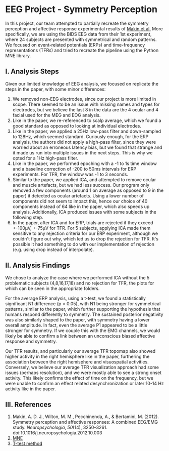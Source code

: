 # EEG Project - Symmetry Perception

In this project, our team attempted to partially recreate the symmetry perception and affective response experimental results of [Makin et al.](https://www.sciencedirect.com/science/article/abs/pii/S0028393212004307) More specifically, we are using the BIDS EEG data from their 1st experiment, where 24 subjects are presented with symmetrical and random patterns. We focused on event-related potentials (ERPs) and time-frequency representations (TFRs) and tried to recreate the pipeline using the Python MNE library.


## I. Analysis Steps

Given our limited knowledge of EEG analysis, we focused on replicate the steps in the paper, with some minor differences:
1. We removed non-EEG electrodes, since our project is more limited in scope. There seemed to be an issue with missing names and types for electrodes, but we believe the last 8 in the data are the 4 ocular and 4  facial used for the MEG and EOG analysis.
2. Like in the paper, we re-referenced to scalp average, which we found a good standard as opposed to looking at individual electrodes.
3. Like in the paper, we applied a 25Hz low-pass filter and down-sampled to 128Hz, which seemed standard. Curiously enough, for the ERP analysis, the authors did not apply a high-pass filter, since they were worried about an erroneous latency bias, but we found that strange and it made us run into multiple issues in the next steps. This is why we opted for a 1Hz high-pass filter. 
4. Like in the paper, we performed epoching with a -1 to 1s time window and a baseline correction of -200 to 50ms intervals for ERP experiments. For TFR, the window was -1 to 3 seconds.
5. Similar to the paper, we applied ICA, and attempted to remove ocular and muscle artefacts, but we had less success. Our program only removed a few components (around 1 on average as opposed to 9 in the paper) it detected as ocular artefacts. Using a lower number of components did not seem to impact this, hence our choice of 40 components instead of 64 like in the paper, which also speeds up analysis. Additionally, ICA produced issues with some subjects in the following step.
6. In the paper, after ICA and for ERP, trials are rejected if they exceed +-100µV, +-75µV for TFR. For 5 subjects, applying ICA made them sensitive to any rejection criteria for our ERP experiment, although we couldn't figure out why, which led us to drop the rejection for TFR. It's possible it had something to do with our implementation of rejection (e.g. using drop instead of interpolate).

## II. Analysis Findings

We chose to analyze the case where we performed ICA without the 5 problematic subjects (4,8,16,17,18) and no rejection for TFR, the plots for which can be seen in the appropriate folders.

For the average ERP analysis, using a t-test, we found a statistically significant N1 difference (p < 0.05), with N1 being stronger for symmetrical patterns, similar to the paper, which further supporting the hypothesis that humans respond differently to symmetry. The sustained posterior negativity was also similarly shaped to the paper, with symmetry having a lower overall amplitude. In fact, even the average P1 appeared to be a little stronger for symmetry. If we couple this with the EMG channels, we would likely be able to confirm a link between an unconscious biased affective response and symmetry.

Our TFR results, and particularly our average TFR topomap also showed higher activity in the right hemisphere like in the paper, furthering the association between the right hemisphere and visuospatial activities. Conversely, we believe our average TFR visualization approach had some issues (perhaps resolution), and we were mostly able to see a strong onset activity. This likely confirms the effect of time on the frequency, but we were unable to confirm an effect related desynchronization or later 10-14 Hz activity like in the paper.

## III. References
1. Makin, A. D. J., Wilton, M. M., Pecchinenda, A., & Bertamini, M. (2012). Symmetry perception and affective responses: A combined EEG/EMG study. _Neuropsychologia_, _50_(14), 3250–3261. doi:10.1016/j.neuropsychologia.2012.10.003
2. [MNE](https://mne.tools/stable/index.html)
3. [T-test method](https://neuraldatascience.io/7-eeg/erp_group_stats.html)
